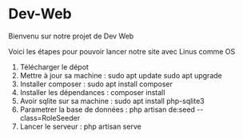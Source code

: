 # Dev-Web

Bienvenu sur notre projet de Dev Web

Voici les étapes pour pouvoir lancer notre site avec Linus comme OS

1) Télécharger le dépot
2) Mettre à jour sa machine : sudo apt update
sudo apt upgrade
4) Installer composer : sudo apt install composer
5) Installer les dépendances : composer install
6) Avoir sqlite sur sa machine : sudo apt install php-sqlite3
7) Parametrer la base de données : php artisan de:seed --class=RoleSeeder
8) Lancer le serveur : php artisan serve
